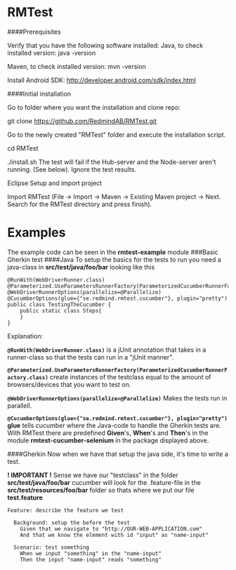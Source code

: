 RMTest
======

####Prerequisites

Verify that you have the following software installed: Java, to check installed version: java -version

Maven, to check installed version: mvn -version

Install Android SDK: http://developer.android.com/sdk/index.html


####Initial installation

Go to folder where you want the installation and clone repo:

git clone https://github.com/RedmindAB/RMTest.git

Go to the newly created "RMTest" folder and execute the installation script.

cd RMTest

./install.sh The test will fail if the Hub-server and the Node-server aren't running. (See below). Ignore the test results.

Eclipse Setup and import project

Import RMTest (File -> Import -> Maven -> Existing Maven project -> Next. Search for the RMTest directory and press finish).


Examples
========
The example code can be seen in the **rmtest-example** module
###Basic Gherkin test
####Java
To setup the basics for the tests to run you need a java-class in 
**src/test/java/foo/bar** looking like this

    @RunWith(WebDriverRunner.class)
	@Parameterized.UseParametersRunnerFactory(ParameterizedCucumberRunnerFactory.class)
	@WebDriverRunnerOptions(parallelize=@Parallelize)
	@CucumberOptions(glue={"se.redmind.rmtest.cucumber"}, plugin="pretty")
	public class TestingTheCucumber {
		public static class Steps{
		}
	}

Explanation:

**`@RunWith(WebDriverRunner.class)`** is a jUnit annotation that takes in a runner-class so that the tests can run in a "jUnit manner".

**`@Parameterized.UseParametersRunnerFactory(ParameterizedCucumberRunnerFactory.class)`** create instances of the testclass equal to the amount of browsers/devices that you want to test on.

**`@WebDriverRunnerOptions(parallelize=@Parallelize)`** Makes the tests run in parallell.

**`@CucumberOptions(glue={"se.redmind.rmtest.cucumber"}, plugin="pretty")` glue** tells cucumber where the Java-code to handle the Gherkin tests are. With RMTest there are predefined **Given**'s, **When**'s and **Then**'s in the module **rmtest-cucumber-selenium** in the package displayed above.

####Gherkin
Now when we have that setup the java side, it's time to write a test. 

**! IMPORTANT !**
Sense we have our "testclass" in the folder **src/test/java/foo/bar** cucumber will look for the .feature-file in the **src/test/resources/foo/bar** folder so thats where we put our file **test.feature**

	Feature: describe the feature we test

	  Background: setup the before the test
	    Given that we navigate to "http://OUR-WEB-APPLICATION.com"
	    And that we know the element with id "input" as "name-input"
	
	  Scenario: test something
		When we input "something" in the "name-input"
		Then the input "name-input" reads "something"
